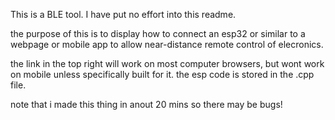 This is a BLE tool. I have put no effort into this readme.

the purpose of this is to display how to connect an esp32 or similar to a webpage or mobile app to allow near-distance remote control of elecronics.

the link in the top right will work on most computer browsers, but wont work on mobile unless specifically built for it.
the esp code is stored in the .cpp file. 

note that i made this thing in anout 20 mins so there may be bugs!
